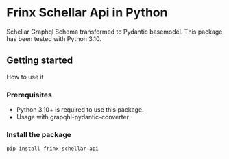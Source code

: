 # Frinx Schellar Api in Python


Schellar Graphql Schema transformed to Pydantic basemodel.
This package has been tested with Python 3.10.


## Getting started
How to use it

### Prerequisites

- Python 3.10+ is required to use this package.
- Usage with grapqhl-pydantic-converter

### Install the package

```bash
pip install frinx-schellar-api
```
